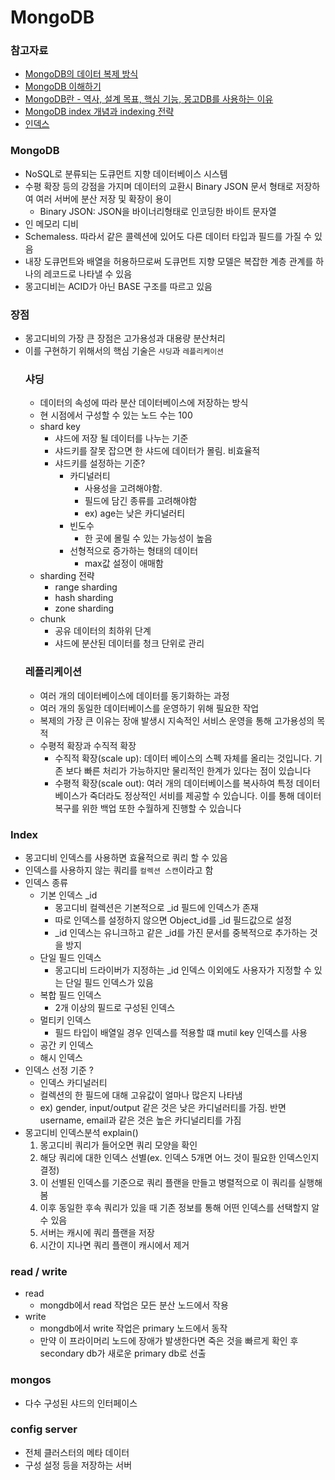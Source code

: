 # MongoDB
### 참고자료
* [MongoDB의 데이터 복제 방식](https://m.blog.naver.com/sehyunfa/221653690145)
* [MongoDB 이해하기](https://kciter.so/posts/about-mongodb)
* [MongoDB란 - 역사, 설계 목표, 핵심 기능, 몽고DB를 사용하는 이유](https://hoing.io/archives/1379)
* [MongoDB index 개념과 indexing 전략](https://ryu-e.tistory.com/1)
* [인덱스](https://www.zerocho.com/category/MongoDB/post/57a6faddc90c5815005babc3)
### MongoDB
- NoSQL로 분류되는 도큐먼트 지향 데이터베이스 시스템
- 수평 확장 등의 강점을 가지며 데이터의 교환시 Binary JSON 문서 형태로 저장하여 여러 서버에 분산 저장 및 확장이 용이
    - Binary JSON: JSON을 바이너리형태로 인코딩한 바이트 문자열
- 인 메모리 디비
- Schemaless. 따라서 같은 콜렉션에 있어도 다른 데이터 타입과 필드를 가질 수 있음
- 내장 도큐먼트와 배열을 허용하므로써 도큐먼트 지향 모델은 복잡한 계층 관계를 하나의 레코드로 나타낼 수 있음
- 몽고디비는 ACID가 아닌 BASE 구조를 따르고 있음
### 장점
- 몽고디비의 가장 큰 장점은 고가용성과 대용량 분산처리
- 이를 구현하기 위해서의 핵심 기술은 ```샤딩```과 ```레플리케이션```
    ### 샤딩
    - 데이터의 속성에 따라 분산 데이터베이스에 저장하는 방식
    - 현 시점에서 구성할 수 있는 노드 수는 100
    - shard key
        - 샤드에 저장 될 데이터를 나누는 기준
        - 샤드키를 잘못 잡으면 한 샤드에 데이터가 몰림. 비효율적
        - 샤드키를 설정하는 기준?
            - 카디널러티
                - 사용성을 고려해야함.
                - 필드에 담긴 종류를 고려해야함
                - ex) age는 낮은 카디널러티
            - 빈도수
                - 한 곳에 몰릴 수 있는 가능성이 높음
            - 선형적으로 증가하는 형태의 데이터
                - max값 설정이 애매함
    - sharding 전략
        - range sharding
        - hash sharding
        - zone sharding
    - chunk
        - 공유 데이터의 최하위 단계
        - 샤드에 분산된 데이터를 청크 단위로 관리
    ### 레플리케이션
    - 여러 개의 데이터베이스에 데이터를 동기화하는 과정
    - 여러 개의 동일한 데이터베이스를 운영하기 위해 필요한 작업
    - 복제의 가장 큰 이유는 장애 발생시 지속적인 서비스 운영을 통해 고가용성의 목적
    - 수평적 확장과 수직적 확장
        - 수직적 확장(scale up): 데이터 베이스의 스펙 자체를 올리는 것입니다. 기존 보다 빠른 처리가 가능하지만 물리적인 한계가 있다는 점이 있습니다
        - 수평적 확장(scale out): 여러 개의 데이터베이스를 복사하여 특정 데이터베이스가 죽더라도 정상적인 서비를 제공할 수 있습니다. 이를 통해 데이터 복구를 위한 백업 또한 수월하게 진행할 수 있습니다
### Index
- 몽고디비 인덱스를 사용하면 효율적으로 쿼리 할 수 있음
- 인덱스를 사용하지 않는 쿼리를 ```컬렉션 스캔```이라고 함
- 인덱스 종류
    - 기본 인덱스 _id
        - 몽고디비 컬렉션은 기본적으로 _id 필드에 인덱스가 존재
        - 따로 인덱스를 설정하지 않으면 Object_id를 _id  필드값으로 설정
        - _id 인덱스는 유니크하고 같은 _id를 가진 문서를 중복적으로 추가하는 것을 방지
    - 단일 필드 인덱스
        - 몽고디비 드라이버가 지정하는 _id 인덱스 이외에도 사용자가 지정할 수 있는 단일 필드 인덱스가 있음
    - 복합 필드 인덱스
        - 2개 이상의 필드로 구성된 인덱스
    - 멀티키 인덱스
        - 필드 타입이 배열일 경우 인덱스를 적용할 떄 mutil key 인덱스를 사용
    - 공간 키 인덱스
    - 해시 인덱스
- 인덱스 선정 기준 ?
    - 인덱스 카디널러티
    - 컬렉션의 한 필드에 대해 고유값이 얼마나 많은지 나타냄
    - ex) gender, input/output 같은 것은 낮은 카디널러티를 가짐. 반면 username, email과 같은 것은 높은 카디널리티를 가짐
- 몽고디비 인덱스분석 explain()
    1. 몽고디비 쿼리가 들어오면 쿼리 모양을 확인
    2. 해당 쿼리에 대한 인덱스 선별(ex. 인덱스 5개면 어느 것이 필요한 인덱스인지 결정)
    3. 이 선별된 인덱스를 기준으로 쿼리 플랜을 만들고 병렬적으로 이 쿼리를 실행해봄
    4. 이후 동일한 후속 쿼리가 있을 때 기존 정보를 통해 어떤 인덱스를 선택할지 알 수 있음
    5. 서버는 캐시에 쿼리 플랜을 저장
    6. 시간이 지나면 쿼리 플랜이 캐시에서 제거
### read / write
- read
    - mongdb에서 read 작업은 모든 분산 노드에서 작용
- write
    - mongdb에서 write 작업은 primary 노드에서 동작
    - 만약 이 프라이머리 노드에 장애가 발생한다면 죽은 것을 빠르게 확인 후 secondary db가 새로운 primary db로 선출
### mongos
- 다수 구성된 샤드의 인터페이스
### config server
- 전체 클러스터의 메타 데이터
- 구성 설정 등을 저장하는 서버
